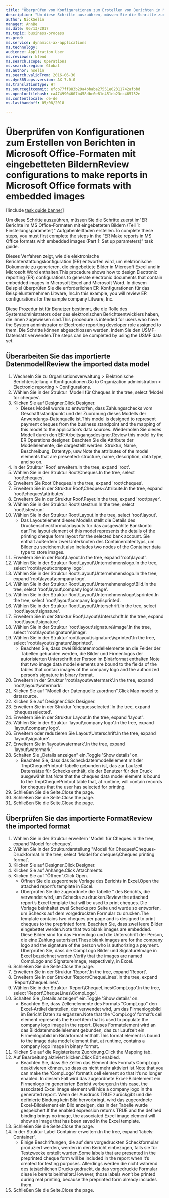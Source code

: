 ```yaml
--- 
title: "Überprüfen von Konfigurationen zum Erstellen von Berichten in Microsoft Office-Formaten mit eingebetteten Bildern"
description: "Um diese Schritte auszuühren, müssen Sie die Schritte zuerst im\"ER Berichte im MS Office-Formaten mit eingebetteten Bildern (Teil 1: - Einstellungsparameter)\" Aufgabenleitfaden erstellen."
author: NickSelin
manager: AnnBe
ms.date: 06/13/2017
ms.topic: business-process
ms.prod: 
ms.service: dynamics-ax-applications
ms.technology: 
audience: Application User
ms.reviewer: kfend
ms.search.scope: Operations
ms.search.region: Global
ms.author: nselin
ms.search.validFrom: 2016-06-30
ms.dyn365.ops.version: AX 7.0.0
ms.translationtype: HT
ms.sourcegitcommit: efcb77ff883b29a4bbaba27551e02311742afbbd
ms.openlocfilehash: ca4749904607b458dbc0e81e451eb23cc465752e
ms.contentlocale: de-de
ms.lasthandoff: 05/08/2018

---
```

# <a name="review-configurations-to-make-reports-in-microsoft-office-formats-with-embedded-images"></a><span data-ttu-id="4082b-103">Überprüfen von Konfigurationen zum Erstellen von Berichten in Microsoft Office-Formaten mit eingebetteten Bildern</span><span class="sxs-lookup"><span data-stu-id="4082b-103">Review configurations to make reports in Microsoft Office formats with embedded images</span></span>

[!include [task guide banner](../../includes/task-guide-banner.md)]

<span data-ttu-id="4082b-104">Um diese Schritte auszuühren, müssen Sie die Schritte zuerst im"ER Berichte im MS Office-Formaten mit eingebetteten Bildern (Teil 1: Einstellungsparameter)" Aufgabenleitfaden erstellen.</span><span class="sxs-lookup"><span data-stu-id="4082b-104">To complete these steps, you must first complete the steps in the “ER Make reports in MS Office formats with embedded images (Part 1: Set up parameters)” task guide.</span></span>

<span data-ttu-id="4082b-105">Dieses Verfahren zeigt, wie die elektronische Berichterstattungskonfiguration (ER) entworfen wird, um elektronische Dokumente zu generieren, die eingebettete Bilder in Microsoft Excel und in Microsoft Word enthalten.</span><span class="sxs-lookup"><span data-stu-id="4082b-105">This procedure shows how to design Electronic reporting (ER) configurations to generate electronic documents that contain embedded images in Microsoft Excel and Microsoft Word.</span></span> <span data-ttu-id="4082b-106">In diesem Beispiel überprüfen Sie die erforderlichen ER-Konfigurationen für das Beispielunternehmen Litware, Inc.</span><span class="sxs-lookup"><span data-stu-id="4082b-106">In this example, you will review ER configurations for the sample company Litware, Inc.</span></span> 

<span data-ttu-id="4082b-107">Diese Prozedur ist für Benutzer bestimmt, die die Rolle des Systemadministrators oder des elektronischen Berichtsentwicklers haben, die ihnen zugewiesen sind.</span><span class="sxs-lookup"><span data-stu-id="4082b-107">This procedure is intended for users who have the System administrator or Electronic reporting developer role assigned to them.</span></span> <span data-ttu-id="4082b-108">Die Schritte können abgeschlossen werden, indem Sie den USMF-Datensatz verwenden.</span><span class="sxs-lookup"><span data-stu-id="4082b-108">The steps can be completed by using the USMF data set.</span></span>


## <a name="review-the-imported-data-model"></a><span data-ttu-id="4082b-109">Überarbeiten Sie das importierte Datenmodell</span><span class="sxs-lookup"><span data-stu-id="4082b-109">Review the imported data model</span></span>
1. <span data-ttu-id="4082b-110">Wechseln Sie zu Organisationsverwaltung > Elektronische Berichterstellung > Konfigurationen.</span><span class="sxs-lookup"><span data-stu-id="4082b-110">Go to Organization administration > Electronic reporting > Configurations.</span></span>
2. <span data-ttu-id="4082b-111">Wählen Sie in der Struktur 'Modell für Cheques.</span><span class="sxs-lookup"><span data-stu-id="4082b-111">In the tree, select 'Model for cheques'.</span></span>
3. <span data-ttu-id="4082b-112">Klicken Sie auf Designer.</span><span class="sxs-lookup"><span data-stu-id="4082b-112">Click Designer.</span></span>
    * <span data-ttu-id="4082b-113">Dieses Modell wurde so entworfen, dass Zahlungsschecks vom Geschäftsstandpunkt und der Zuordnung dieses Modells der Anwendungs-Datenquelle ist.</span><span class="sxs-lookup"><span data-stu-id="4082b-113">This model is designed to represent payment cheques from the business standpoint and the mapping of this model to the application’s data sources.</span></span> <span data-ttu-id="4082b-114">Wiederholen Sie dieses Modell durch den ER-Arbeitsgangsdesigner.</span><span class="sxs-lookup"><span data-stu-id="4082b-114">Review this model by the ER Operations designer.</span></span> <span data-ttu-id="4082b-115">Beachten Sie die Attribute der Modellelemente, die dargestellt werden: Struktur, Name, Beschreibung, Datentyp, usw.</span><span class="sxs-lookup"><span data-stu-id="4082b-115">Note the attributes of the model elements that are presented: structure, name, description, data type, and so on.</span></span>   
4. <span data-ttu-id="4082b-116">In der Struktur 'Root' erweitern.</span><span class="sxs-lookup"><span data-stu-id="4082b-116">In the tree, expand 'root'.</span></span>
5. <span data-ttu-id="4082b-117">Wählen Sie in der Struktur Root\Cheques.</span><span class="sxs-lookup"><span data-stu-id="4082b-117">In the tree, select 'root\cheques'.</span></span>
6. <span data-ttu-id="4082b-118">Erweitern Sie Root'Cheques.</span><span class="sxs-lookup"><span data-stu-id="4082b-118">In the tree, expand 'root\cheques'.</span></span>
7. <span data-ttu-id="4082b-119">Erweitern Sie in der Struktur Root\Cheques<Attribute.</span><span class="sxs-lookup"><span data-stu-id="4082b-119">In the tree, expand 'root\cheques\attributes'.</span></span>
8. <span data-ttu-id="4082b-120">Erweitern Sie in der Struktur Root\Payer.</span><span class="sxs-lookup"><span data-stu-id="4082b-120">In the tree, expand 'root\payer'.</span></span>
9. <span data-ttu-id="4082b-121">Wählen Sie in der Struktur Root\Istestrun.</span><span class="sxs-lookup"><span data-stu-id="4082b-121">In the tree, select 'root\istestrun'.</span></span>
10. <span data-ttu-id="4082b-122">Wählen Sie in der Struktur Root\Layout.</span><span class="sxs-lookup"><span data-stu-id="4082b-122">In the tree, select 'root\layout'.</span></span>
    * <span data-ttu-id="4082b-123">Das Layoutelement dieses Modells stellt die Details des Druckenscheckformularlayouts für das ausgewählte Bankkonto dar.</span><span class="sxs-lookup"><span data-stu-id="4082b-123">The layout element of this model represents the details of the printing cheque form layout for the selected bank account.</span></span> <span data-ttu-id="4082b-124">Sie enthält außerdem zwei Unterknoten des Containerdatentyps, um Bilder zu speichern.</span><span class="sxs-lookup"><span data-stu-id="4082b-124">It also includes two nodes of the Container data type to store images.</span></span>   
11. <span data-ttu-id="4082b-125">Erweitern Sie in der Root\Layout.</span><span class="sxs-lookup"><span data-stu-id="4082b-125">In the tree, expand 'root\layout'.</span></span>
12. <span data-ttu-id="4082b-126">Wählen Sie in der Struktur Root\Layout\Unternehmenslogo.</span><span class="sxs-lookup"><span data-stu-id="4082b-126">In the tree, select 'root\layout\company logo'.</span></span>
13. <span data-ttu-id="4082b-127">Wählen Sie in der Struktur Root\Layout\Unternehmenslogo.</span><span class="sxs-lookup"><span data-stu-id="4082b-127">In the tree, expand 'root\layout\company logo'.</span></span>
14. <span data-ttu-id="4082b-128">Wählen Sie in der Struktur Root\Layout\Unternehmenslogo\Bild.</span><span class="sxs-lookup"><span data-stu-id="4082b-128">In the tree, select 'root\layout\company logo\image'.</span></span>
15. <span data-ttu-id="4082b-129">Wählen Sie in der Struktur Root\Layout\Unternehmenslogo\isprinted.</span><span class="sxs-lookup"><span data-stu-id="4082b-129">In the tree, select 'root\layout\company logo\isprinted'.</span></span>
16. <span data-ttu-id="4082b-130">Wählen Sie in der Struktur Root\Layout\Unterschrift.</span><span class="sxs-lookup"><span data-stu-id="4082b-130">In the tree, select 'root\layout\signature'.</span></span>
17. <span data-ttu-id="4082b-131">Erweitern Sie in der Struktur Root\Layout\Unterschrift.</span><span class="sxs-lookup"><span data-stu-id="4082b-131">In the tree, expand 'root\layout\signature'.</span></span>
18. <span data-ttu-id="4082b-132">Wählen Sie in der Struktur 'root\layout\signature\image'.</span><span class="sxs-lookup"><span data-stu-id="4082b-132">In the tree, select 'root\layout\signature\image'.</span></span>
19. <span data-ttu-id="4082b-133">Wählen Sie in der Struktur'root\layout\signature\isprinted'.</span><span class="sxs-lookup"><span data-stu-id="4082b-133">In the tree, select 'root\layout\signature\isprinted'.</span></span>
    * <span data-ttu-id="4082b-134">Beachten Sie, dass zwei Bilddatenmodellelemente an die Felder der Tabellen gebunden werden, die Bilder und Firmenlogos der autorisierten Unterschrift der Person im Binärformat enthalten.</span><span class="sxs-lookup"><span data-stu-id="4082b-134">Note that two image data model elements are bound to the fields of the tables that contain images of the company logo and the authorized person’s signature in binary format.</span></span>  
20. <span data-ttu-id="4082b-135">Erweitern in der Struktur 'root\layout\watermark'.</span><span class="sxs-lookup"><span data-stu-id="4082b-135">In the tree, expand 'root\layout\watermark'.</span></span>
21. <span data-ttu-id="4082b-136">Klicken Sie auf "Modell der Datenquelle zuordnen".</span><span class="sxs-lookup"><span data-stu-id="4082b-136">Click Map model to datasource.</span></span>
22. <span data-ttu-id="4082b-137">Klicken Sie auf Designer.</span><span class="sxs-lookup"><span data-stu-id="4082b-137">Click Designer.</span></span>
23. <span data-ttu-id="4082b-138">Erweitern Sie in der Struktur 'chequesselected'.</span><span class="sxs-lookup"><span data-stu-id="4082b-138">In the tree, expand 'chequesselected'.</span></span>
24. <span data-ttu-id="4082b-139">Erweitern Sie in der Struktur Layout.</span><span class="sxs-lookup"><span data-stu-id="4082b-139">In the tree, expand 'layout'.</span></span>
25. <span data-ttu-id="4082b-140">Wählen Sie in der Struktur 'layout\company logo'.</span><span class="sxs-lookup"><span data-stu-id="4082b-140">In the tree, expand 'layout\company logo'.</span></span>
26. <span data-ttu-id="4082b-141">Erweitern oder reduzieren Sie Layout\Unterschrift.</span><span class="sxs-lookup"><span data-stu-id="4082b-141">In the tree, expand 'layout\signature'.</span></span>
27. <span data-ttu-id="4082b-142">Erweitern Sie in 'layout\watermark'.</span><span class="sxs-lookup"><span data-stu-id="4082b-142">In the tree, expand 'layout\watermark'.</span></span>
28. <span data-ttu-id="4082b-143">Schalten Sie „Details anzeigen” ein.</span><span class="sxs-lookup"><span data-stu-id="4082b-143">Toggle 'Show details' on.</span></span>
    * <span data-ttu-id="4082b-144">Beachten Sie, dass das Scheckdatenmodellelement mit der TmpChequePrintout-Tabelle gebunden ist, das zur Laufzeit Datensätze für Schecks enthält, die der Benutzer für den Druck ausgewählt hat.</span><span class="sxs-lookup"><span data-stu-id="4082b-144">Note that the cheques data model element is bound to the TmpChequePrintout table that, at runtime, will contain records for cheques that the user has selected for printing.</span></span>   
29. <span data-ttu-id="4082b-145">Schließen Sie die Seite.</span><span class="sxs-lookup"><span data-stu-id="4082b-145">Close the page.</span></span>
30. <span data-ttu-id="4082b-146">Schließen Sie die Seite.</span><span class="sxs-lookup"><span data-stu-id="4082b-146">Close the page.</span></span>
31. <span data-ttu-id="4082b-147">Schließen Sie die Seite.</span><span class="sxs-lookup"><span data-stu-id="4082b-147">Close the page.</span></span>

## <a name="review-the-imported-format"></a><span data-ttu-id="4082b-148">Überprüfen Sie das importierte Format</span><span class="sxs-lookup"><span data-stu-id="4082b-148">Review the imported format</span></span>
1. <span data-ttu-id="4082b-149">Wählen Sie in der Struktur erweitern 'Modell für Cheques.</span><span class="sxs-lookup"><span data-stu-id="4082b-149">In the tree, expand 'Model for cheques'.</span></span>
2. <span data-ttu-id="4082b-150">Wählen Sie in der Strukturdarstellung "Modell für Cheques\Cheques-Druckformat.</span><span class="sxs-lookup"><span data-stu-id="4082b-150">In the tree, select 'Model for cheques\Cheques printing format'.</span></span>
3. <span data-ttu-id="4082b-151">Klicken Sie auf Designer.</span><span class="sxs-lookup"><span data-stu-id="4082b-151">Click Designer.</span></span>
4. <span data-ttu-id="4082b-152">Klicken Sie auf Anhänge.</span><span class="sxs-lookup"><span data-stu-id="4082b-152">Click Attachments.</span></span>
5. <span data-ttu-id="4082b-153">Klicken Sie auf "Öffnen".</span><span class="sxs-lookup"><span data-stu-id="4082b-153">Click Open.</span></span>
    * <span data-ttu-id="4082b-154">Öffnen Sie die zugeordnete Vorlage des Berichts in Excel.</span><span class="sxs-lookup"><span data-stu-id="4082b-154">Open the attached report’s template in Excel.</span></span>  
    * <span data-ttu-id="4082b-155">Überprüfen Sie die zugeordnete die Tabelle " des Berichts, die verwendet wird, um Schecks zu drucken.</span><span class="sxs-lookup"><span data-stu-id="4082b-155">Review the attached report’s Excel template that will be used to print cheques.</span></span> <span data-ttu-id="4082b-156">Die Vorlage beinhaltet zwei Schecks pro Seite und wurde so entworfen, um Schecks auf dem vorgedruckten Formular zu drucken.</span><span class="sxs-lookup"><span data-stu-id="4082b-156">The template contains two cheques per page and is designed to print cheques to the preprinted form.</span></span> <span data-ttu-id="4082b-157">Beachten Sie, dass zwei leere Bilder eingebettet werden.</span><span class="sxs-lookup"><span data-stu-id="4082b-157">Note that two blank images are embedded.</span></span> <span data-ttu-id="4082b-158">Diese Bilder sind für das Firmenlogo und die Unterschrift der Person, die eine Zahlung autorisiert.</span><span class="sxs-lookup"><span data-stu-id="4082b-158">These blank images are for the company logo and the signature of the person who is authorizing a payment.</span></span> <span data-ttu-id="4082b-159">Überprüfen Sie, dass die CompLogo Bilder und SignatureImage in Excel bezeichnet werden.</span><span class="sxs-lookup"><span data-stu-id="4082b-159">Verify that the images are named CompLogo and SignatureImage, respectively, in Excel.</span></span>   
6. <span data-ttu-id="4082b-160">Schließen Sie die Seite.</span><span class="sxs-lookup"><span data-stu-id="4082b-160">Close the page.</span></span>
7. <span data-ttu-id="4082b-161">Erweitern Sie in der Struktur 'Report'.</span><span class="sxs-lookup"><span data-stu-id="4082b-161">In the tree, expand 'Report'.</span></span>
8. <span data-ttu-id="4082b-162">Erweitern Sie in der Struktur 'Report\ChequeLines'.</span><span class="sxs-lookup"><span data-stu-id="4082b-162">In the tree, expand 'Report\ChequeLines'.</span></span>
9. <span data-ttu-id="4082b-163">Wählen Sie in der Struktur 'Report\ChequeLines\CompLogo'.</span><span class="sxs-lookup"><span data-stu-id="4082b-163">In the tree, select 'Report\ChequeLines\CompLogo'.</span></span>
10. <span data-ttu-id="4082b-164">Schalten Sie „Details anzeigen” ein.</span><span class="sxs-lookup"><span data-stu-id="4082b-164">Toggle 'Show details' on.</span></span>
    * <span data-ttu-id="4082b-165">Beachten Sie, dass Zellenelemente des Formats "CompLogo" den Excel-Artikel darstellen, der verwendet wird, um das Firmenlogobild im Bericht Daten zu ergänzen.</span><span class="sxs-lookup"><span data-stu-id="4082b-165">Note that the ‘CompLogo’ format’s cell element represents the Excel item that is used to populate the company logo image in the report.</span></span> <span data-ttu-id="4082b-166">Dieses Formatelement wird an das Bilddatenmodellelement gebunden, das zur Laufzeit ein Firmenlogobild im Binärformat enthält.</span><span class="sxs-lookup"><span data-stu-id="4082b-166">This format element is bound to the image data model element that, at runtime, contains a company logo image in binary format.</span></span>   
11. <span data-ttu-id="4082b-167">Klicken Sie auf die Registerkarte Zuordnung.</span><span class="sxs-lookup"><span data-stu-id="4082b-167">Click the Mapping tab.</span></span>
12. <span data-ttu-id="4082b-168">Auf Bearbeitung aktiviert klicken.</span><span class="sxs-lookup"><span data-stu-id="4082b-168">Click Edit enabled.</span></span>
    * <span data-ttu-id="4082b-169">Beachten Sie, dass Sie Zellen das Element des Formats CompLogo deaktivieren können, so dass es nicht mehr aktiviert ist.</span><span class="sxs-lookup"><span data-stu-id="4082b-169">Note that you can make the ‘CompLogo’ format’s cell element so that it’s no longer enabled.</span></span> <span data-ttu-id="4082b-170">In diesem Fall wird das zugeordnete Excel-Bildelement ein Firmenlogo im generierten Bericht verbergen.</span><span class="sxs-lookup"><span data-stu-id="4082b-170">In this case, the associated Excel image element will hide a company logo in the generated report.</span></span> <span data-ttu-id="4082b-171">Wenn der Ausdruck TRUE zurückgibt und die definierte Bindung kein Bild hervorbringt, wird das zugeordnete Excel-Bildelement ein Bild anzeigen, das in der Tabelle wurde gespeichert.</span><span class="sxs-lookup"><span data-stu-id="4082b-171">If the enabled expression returns TRUE and the defined binding brings no image, the associated Excel image element will show an image that has been saved in the Excel template.</span></span>   
13. <span data-ttu-id="4082b-172">Schließen Sie die Seite.</span><span class="sxs-lookup"><span data-stu-id="4082b-172">Close the page.</span></span>
14. <span data-ttu-id="4082b-173">In der Struktur Label Container erweitern.</span><span class="sxs-lookup"><span data-stu-id="4082b-173">In the tree, expand 'labels: Container'.</span></span>
    * <span data-ttu-id="4082b-174">Einige Beschriftungen, die auf dem vorgedruckten Scheckformular produziert werden, werden in den Bericht einbezogen, falls sie für Testzwecke erstellt wurden.</span><span class="sxs-lookup"><span data-stu-id="4082b-174">Some labels that are presented in the preprinted cheque form will be included in the report when it’s created for testing purposes.</span></span> <span data-ttu-id="4082b-175">Allerdings werden die nicht während des tatsächlichen Drucks gedruckt, da das vorgedruckte Formular diese ie bereits beinhaltet.</span><span class="sxs-lookup"><span data-stu-id="4082b-175">However, those labels won’t be printed during real printing, because the preprinted form already includes them.</span></span>  
15. <span data-ttu-id="4082b-176">Schließen Sie die Seite.</span><span class="sxs-lookup"><span data-stu-id="4082b-176">Close the page.</span></span>


